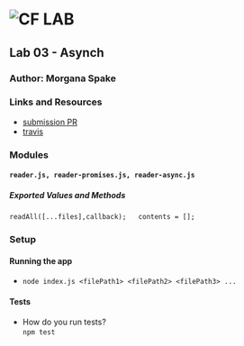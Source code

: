 ![CF](http://i.imgur.com/7v5ASc8.png) LAB  
=================================================  
  
## Lab 03 - Asynch  
  
### Author: Morgana Spake  
  
### Links and Resources  
* [submission PR](https://github.com/401-advanced-javascript-mspake/lab-03/pull/2)  
* [travis](https://www.travis-ci.com/401-advanced-javascript-mspake/lab-03)  
  
### Modules  
#### `reader.js, reader-promises.js, reader-async.js`  
##### Exported Values and Methods  
  `readAll([...files],callback);  
  contents = [];`  
   
### Setup   
   
#### Running the app   
* `node index.js <filePath1> <filePath2> <filePath3> ...`     
   
#### Tests   
* How do you run tests?  
`npm test`  

